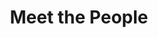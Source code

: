 ---
layout: people
title: Meet the People
name: "Samuel King"
position: "Rotation student"
current: false
headshot: "samuel.jpg"
google_scholar: "https://scholar.google.com/citations?user=QHe2kFMAAAAJ&hl=en"
bio: "I’m a Bioengineering Ph.D. student rotating in the Qiu lab. My interests are in deciphering the genetic and protein language rules of developmental programs using 
    synthetic biology, machine learning, and omics approaches. I earned my B.Sc. Hon. in Biology at the University of British Columbia, where I performed research primarily in 
    the Yachie lab creating technologies to study mammalian morphogenesis and viral evolution. When I’m not in the lab, I greatly enjoy spending time exploring my surroundings, 
    riding my motorcycle, and working on graphic design projects."
twitter: ""
---